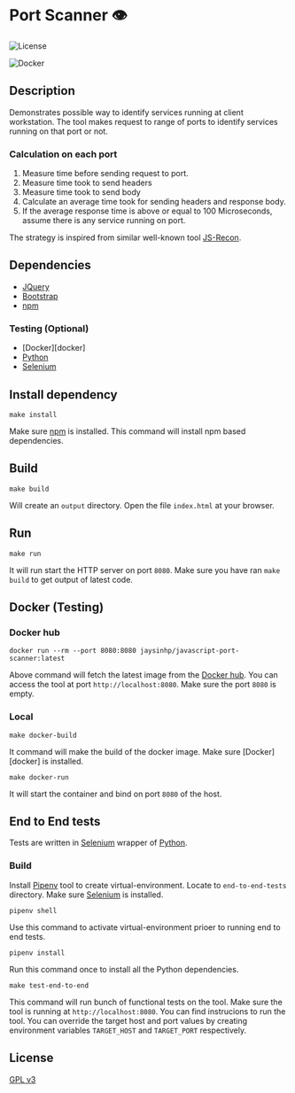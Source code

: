 # Port Scanner 👁️

![License][badge_license]

![Docker][badge_docker]


## Description

Demonstrates possible way to identify services running at client workstation.
The tool makes request to range of ports to identify services running on that
port or not.


### Calculation on each port

1. Measure time before sending request to port.
2. Measure time took to send headers
3. Measure time took to send body
4. Calculate an average time took for sending headers and response body.
5. If the average response time is above or equal to 100 Microseconds, assume
   there is any service running on port.


The strategy is inspired from similar well-known tool [JS-Recon][js-recon].


## Dependencies

* [JQuery][jquery]
* [Bootstrap][bootstrap]
* [npm][npm]

### Testing (Optional)

* [Docker][docker]
* [Python][python]
* [Selenium][selenium]


## Install dependency

```
make install
```

Make sure [npm][npm] is installed. This command will install npm based
dependencies.


## Build


```
make build
```

Will create an `output` directory. Open the file `index.html` at your browser.


## Run


```
make run
```

It will run start the HTTP server on port `8080`. Make sure you have ran ```make
build``` to get output of latest code.


## Docker (Testing)

### Docker hub

```
docker run --rm --port 8080:8080 jaysinhp/javascript-port-scanner:latest
```

Above command will fetch the latest image from the [Docker hub][docker_repository]. You can access the tool at port `http://localhost:8080`. Make sure the port `8080` is empty.

### Local

```
make docker-build
```

It command will make the build of the docker image. Make sure [Docker][docker]
is installed.

```
make docker-run
```

It will start the container and bind on port `8080` of the host.


## End to End tests

Tests are written in [Selenium][selenium] wrapper of [Python][python].

### Build

Install [Pipenv][pipenv] tool to create virtual-environment. Locate to
`end-to-end-tests` directory. Make sure [Selenium][selenium] is installed.

```
pipenv shell
```
Use this command to activate virtual-environment prioer to running end to end
tests.

```
pipenv install
```

Run this command once to install all the Python dependencies.

```
make test-end-to-end
```

This command will run bunch of functional tests on the tool. Make sure the tool
is running at `http://localhost:8080`. You can find instrucions to run the tool.
You can override the target host and port values by creating environment
variables `TARGET_HOST` and `TARGET_PORT` respectively.


## License

[GPL v3][gpl_v3]


[js-recon]: http://blog.andlabs.org/2010/12/port-scanning-with-html5-and-js-recon.html
[gpl_v3]: https://www.gnu.org/licenses/gpl-3.0.en.html
[jquery]: https://jquery.com/
[bootstrap]: https://getbootstrap.com/
[npm]: https://www.npmjs.com/
[python]: https://www.python.org/
[selenium]: https://docs.seleniumhq.org/
[pipenv]: https://pypi.org/project/pipenv/
[badge_license]: https://img.shields.io/github/license/ultimatecoder/javascript_port_scanner.svg?style=plastic
[badge_docker]: https://dockeri.co/image/jaysinhp/javascript-port-scanner
[docker_repository]: https://hub.docker.com/r/jaysinhp/javascript-port-scanner

